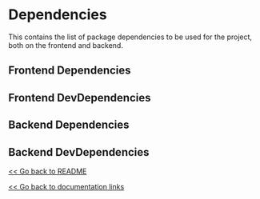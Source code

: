 # Dependencies

This contains the list of package dependencies to be used for the project, both on the frontend and backend.

## Frontend Dependencies

## Frontend DevDependencies

## Backend Dependencies

## Backend DevDependencies

[<< Go back to README]()

[<< Go back to documentation links]()
